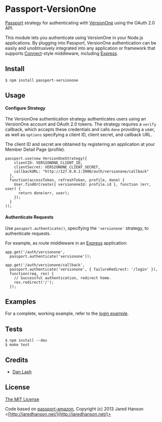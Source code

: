 # Passport-VersionOne

[Passport](https://github.com/jaredhanson/passport) strategy for authenticating
with [VersionOne](http://www.versionone.com/) using the OAuth 2.0 API.

This module lets you authenticate using VersionOne in your Node.js applications.  By
plugging into Passport, VersionOne authentication can be easily and unobtrusively
integrated into any application or framework that supports
[Connect](http://www.senchalabs.org/connect/)-style middleware, including
[Express](http://expressjs.com/).

## Install

    $ npm install passport-versionone

## Usage

#### Configure Strategy

The VersionOne authentication strategy authenticates users using an VersionOne
account and OAuth 2.0 tokens.  The strategy requires a `verify` callback, which
accepts these credentials and calls `done` providing a user, as well as
`options` specifying a client ID, client secret, and callback URL.

The client ID and secret are obtained by registering an application at your
Member Detail Page (profile).

    passport.use(new VersionOneStrategy({
        clientID: VERSIONONE_CLIENT_ID,
        clientSecret: VERSIONONE_CLIENT_SECRET,
        callbackURL: "http://127.0.0.1:3000/auth/versionone/callback"
      },
      function(accessToken, refreshToken, profile, done) {
        User.findOrCreate({ versiononeId: profile.id }, function (err, user) {
          return done(err, user);
        });
      }
    ));

#### Authenticate Requests

Use `passport.authenticate()`, specifying the `'versionone'` strategy, to
authenticate requests.

For example, as route middleware in an [Express](http://expressjs.com/)
application:

    app.get('/auth/versionone',
      passport.authenticate('versionone'));

    app.get('/auth/versionone/callback', 
      passport.authenticate('versionone', { failureRedirect: '/login' }),
      function(req, res) {
        // Successful authentication, redirect home.
        res.redirect('/');
      });

## Examples

For a complete, working example, refer to the [login example](https://github.com/versionone/passport-versionone/tree/master/examples/login).

## Tests

    $ npm install --dev
    $ make test

## Credits

  - [Dan Lash](http://github.com/danlash)

## License

[The MIT License](http://opensource.org/licenses/MIT)

Code based on [passport-amazon](http://github.com/jaredhanson/passport-amazon), Copyright (c) 2013 Jared Hanson <[http://jaredhanson.net/](http://jaredhanson.net/)>
